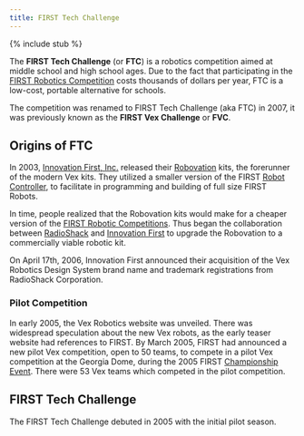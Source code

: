 ```yaml
---
title: FIRST Tech Challenge
---
```


{% include stub %}

The **FIRST Tech Challenge** (or **FTC**) is a robotics competition aimed at
middle school and high school ages. Due to the fact that participating in the
[FIRST Robotics Competition](frc) costs thousands of
dollars per year, FTC is a low-cost, portable alternative for schools.

The competition was renamed to FIRST Tech Challenge (aka FTC) in 2007, it was
previously known as the **FIRST Vex Challenge** or **FVC**.

## Origins of FTC

In 2003, [Innovation First, Inc.](/index.php/Innovation_First%2C_Inc.
"Innovation First, Inc." ) released their [Robovation](robovation) kits, the forerunner of the modern Vex kits. They utilized a
smaller version of the FIRST [Robot Controller](robot-controller), to facilitate in programming and building of full size
FIRST Robots.

In time, people realized that the Robovation kits would make for a cheaper
version of the [FIRST Robotic Competitions](frc-regional).
Thus began the collaboration between
[RadioShack](http://www.wikipedia.org/wiki/RadioShack "wikipedia:RadioShack" )
and [Innovation First](innovation-first-inc) to upgrade the Robovation to a commercially viable robotic kit.

On April 17th, 2006, Innovation First announced their acquisition of the Vex
Robotics Design System brand name and trademark registrations from RadioShack
Corporation.

### Pilot Competition

In early 2005, the Vex Robotics website was unveiled. There was widespread
speculation about the new Vex robots, as the early teaser website had
references to FIRST. By March 2005, FIRST had announced a new pilot Vex
competition, open to 50 teams, to compete in a pilot Vex competition at the
Georgia Dome, during the 2005 FIRST [Championship
Event](frc-championship-event). There were 53 Vex
teams which competed in the pilot competition.

## FIRST Tech Challenge

The FIRST Tech Challenge debuted in 2005 with the initial pilot season.